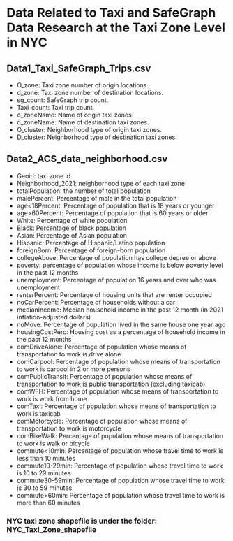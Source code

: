 # Data  Related to Taxi and SafeGraph Data Research at the Taxi Zone Level in NYC

## Data1_Taxi_SafeGraph_Trips.csv

- O_zone: Taxi zone number of origin locations.
- d_zone: Taxi zone number of destination locations.
- sg_count: SafeGraph trip count.
- Taxi_count: Taxi trip count.
- o_zoneName: Name of origin taxi zones.
- d_zoneName: Name of destination taxi zones.
- O_cluster: Neighborhood type of origin taxi zones.
- D_cluster: Neighborhood type of destination taxi zones.

## Data2_ACS_data_neighborhood.csv

- Geoid: taxi zone id
- Neighborhood_2021: neighborhood type of each taxi zone
- totalPopulation: the number of total population
- malePercent: Percentage of male in the total population
- age<18Percent: Percentage of population that is 18 years or younger
- age>60Percent: Percentage of population that is 60 years or older
- White: Percentage of white population
- Black: Percentage of black population
- Asian: Percentage of Asian population
- Hispanic: Percentage of Hispanic/Latino population
- foreignBorn: Percentage of foreign-born population
- collegeAbove: Percentage of population has college degree or above
- poverty: percentage of population whose income is below poverty level in the past 12 months
- unemployment: Percentage of population 16 years and over who was unemployment
- renterPercent: Percentage of housing units that are renter occupied
- noCarPercent: Percentage of households without a car
- medianIncome: Median household income in the past 12 month (in 2021 inflation-adjusted dollars)
- noMove: Percentage of population lived in the same house one year ago
- housingCostPerc: Housing cost as a percentage of household income in the past 12 months
- comDriveAlone: Percentage of population whose means of transportation to work is drive alone
- comCarpool: Percentage of population whose means of transportation to work is carpool in 2 or more persons
- comPublicTransit: Percentage of population whose means of transportation to work is public transportation (excluding taxicab)
- comWFH: Percentage of population whose means of transportation to work is work from home
- comTaxi: Percentage of population whose means of transportation to work is taxicab
- comMotorcycle: Percentage of population whose means of transportation to work is motorcycle
- comBikeWalk: Percentage of population whose means of transportation to work is walk or bicycle
- commute<10min: Percentage of population whose travel time to work is less than 10 minutes
- commute10-29min: Percentage of population whose travel time to work is 10 to 29 minutes
- commute30-59min: Percentage of population whose travel time to work is 30 to 59 minutes
- commute>60min: Percentage of population whose travel time to work is more than 60 minutes

### NYC taxi zone shapefile is under the folder: NYC_Taxi_Zone_shapefile
